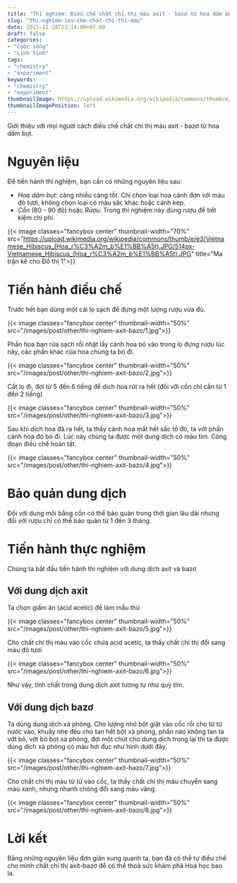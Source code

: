 ```yaml
---
title: "Thí nghiệm: Điều chế chất chỉ thị màu axit - bazơ từ hoa dâm bụt"
slug: "thi-nghiem-ieu-che-chat-chi-thi-mau"
date: 2013-11-18T23:14:00+07:00
draft: false
categories:
- "Cuộc sống"
- "Linh tinh"
tags:
- "chemistry"
- "experiment"
keywords:
- "chemistry"
- "experiment"
thumbnailImage: https://upload.wikimedia.org/wikipedia/commons/thumb/e/e3/Vietnamese_Hibiscus_(Hoa_r%C3%A2m_b%E1%BB%A5t).JPG/514px-Vietnamese_Hibiscus_(Hoa_r%C3%A2m_b%E1%BB%A5t).JPG
thumbnailImagePosition: left
---
```


Giới thiệu với mọi người cách điều chế chất chỉ thị màu axit - bazơ từ hoa dâm bụt.

<!--more-->

# Nguyên liệu

Để tiến hành thí nghiệm, bạn cần có những nguyên liệu sau:

- *Hoa dâm bụt*: càng nhiều càng tốt. Chỉ chọn loại hoa cánh đơn với màu đỏ tươi, không chọn loại có màu sắc khác hoặc cánh kép.
- *Cồn* (80 - 90 độ) hoặc *Rượu*. Trong thí nghiệm này dùng rượu để tiết kiệm chi phí.

{{< image classes="fancybox center" thumbnail-width="70%" src="https://upload.wikimedia.org/wikipedia/commons/thumb/e/e3/Vietnamese_Hibiscus_(Hoa_r%C3%A2m_b%E1%BB%A5t).JPG/514px-Vietnamese_Hibiscus_(Hoa_r%C3%A2m_b%E1%BB%A5t).JPG" title="Ma trận kề cho Đồ thị 1">}}

# Tiến hành điều chế

Trước hết bạn dùng một cái lọ sạch để đựng một lượng rượu vừa đủ.

{{< image classes="fancybox center" thumbnail-width="50%" src="/images/post/other/thi-nghiem-axit-bazo/1.jpg">}}

Phần hoa bạn rửa sạch rồi nhặt lấy cánh hoa bỏ vào trong lọ đựng rượu lúc nãy, các phần khác của hoa chúng ta bỏ đi.

{{< image classes="fancybox center" thumbnail-width="50%" src="/images/post/other/thi-nghiem-axit-bazo/2.jpg">}}

Cất lọ đi, đợi từ 5 đến 6 tiếng để dịch hoa rút ra hết (đối với cồn chỉ cần từ 1 đến 2 tiếng)

{{< image classes="fancybox center" thumbnail-width="50%" src="/images/post/other/thi-nghiem-axit-bazo/3.jpg">}}

Sau khi dịch hoa đã ra hết, ta thấy cánh hoa mất hết sắc tố đỏ, ta vớt phần cánh hoa đó bỏ đi. Lúc này chúng ta được một dung dịch có màu tím. Công đoạn điều chế hoàn tất.

{{< image classes="fancybox center" thumbnail-width="50%" src="/images/post/other/thi-nghiem-axit-bazo/4.jpg">}}

# Bảo quản dung dịch

Đối với dung môi bằng cồn có thể bảo quản trong thời gian lâu dài nhưng đối với rượu chỉ có thể bảo quản từ 1 đến 3 tháng.

# Tiến hành thực nghiệm

Chúng ta bắt đầu tiến hành thí nghiệm với dung dịch axit và bazơ

## Với dung dịch axit

Ta chọn giấm ăn (acid acetic) để làm mẫu thử

{{< image classes="fancybox center" thumbnail-width="50%" src="/images/post/other/thi-nghiem-axit-bazo/5.jpg">}}

Cho chất chỉ thị màu vào cốc chứa acid acetic, ta thấy chất chỉ thị đổi sang màu đỏ tươi

{{< image classes="fancybox center" thumbnail-width="50%" src="/images/post/other/thi-nghiem-axit-bazo/6.jpg">}}

Như vậy, tính chất trong dung dịch axit tương tự như quỳ tím.

## Với dung dịch bazơ

Ta dùng dung dịch xà phòng. Cho lượng nhỏ bột giặt vào cốc rồi cho từ từ nước vào, khuấy nhẹ đều cho tan hết bột xà phòng, phần nào không tan ta vớt bỏ, vớt bỏ bọt xà phòng, đợi một chút cho dung dịch trong lại thì ta được dung dịch xà phòng có màu hơi đục như hình dưới đây.

{{< image classes="fancybox center" thumbnail-width="50%" src="/images/post/other/thi-nghiem-axit-bazo/7.jpg">}}

Cho chất chỉ thị màu từ từ vào cốc, ta thấy chất chỉ thị màu chuyển sang màu xanh, nhưng nhanh chóng đổi sang màu vàng.

{{< image classes="fancybox center" thumbnail-width="50%" src="/images/post/other/thi-nghiem-axit-bazo/8.jpg">}}

# Lời kết

Bằng những nguyên liệu đơn giản xung quanh ta, bạn đã có thể tự điều chế cho mình chất chỉ thị axit-bazơ để có thể thoả sức khám phá Hoá học bao la.